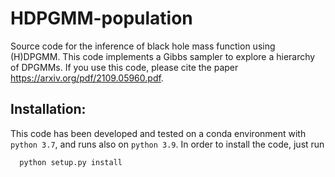 # HDPGMM-population
Source code for the inference of black hole mass function using (H)DPGMM.
This code implements a Gibbs sampler to explore a hierarchy of DPGMMs.
If you use this code, please cite the paper https://arxiv.org/pdf/2109.05960.pdf.

## Installation:
This code has been developed and tested on a conda environment with `python 3.7`, and runs also on `python 3.9`.
In order to install the code, just run
```bash
  python setup.py install
```
